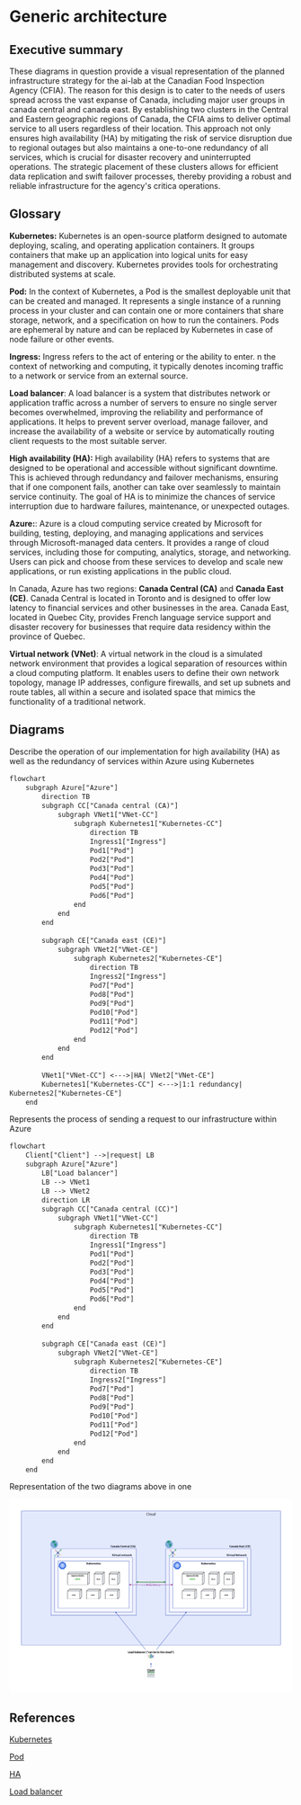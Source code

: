 # Generic architecture

## Executive summary

These diagrams in question provide a visual representation of the planned
infrastructure strategy for the ai-lab at the Canadian Food Inspection Agency
(CFIA). The reason for this design is to cater to the needs of users spread
across the vast expanse of Canada, including major user groups in canada central
and canada east. By establishing two clusters in the Central and Eastern
geographic regions of Canada, the CFIA aims to deliver optimal service to
all users regardless of their location. This approach not only ensures high
availability (HA) by mitigating the risk of service disruption due to regional
outages but also maintains a one-to-one redundancy of all services, which is
crucial for disaster recovery and uninterrupted operations. The strategic
placement of these clusters allows for efficient data replication and swift
failover processes, thereby providing a robust and reliable infrastructure for
the agency's critica operations.

## Glossary

**Kubernetes:** Kubernetes is an open-source platform designed to automate
deploying, scaling, and operating application containers. It groups containers
that make up an application into logical units for easy management and
discovery. Kubernetes provides tools for orchestrating distributed
systems at scale.

**Pod:** In the context of Kubernetes, a Pod is the smallest deployable unit
that can be created and managed. It represents a single instance of a running
process in your cluster and can contain one or more containers that share
storage, network, and a specification on how to run the containers. Pods are
ephemeral by nature and can be replaced by Kubernetes in case of node
failure or other events.

**Ingress:** Ingress refers to the act of entering or the ability to enter.
n the context of networking and computing, it typically denotes incoming traffic
to a network or service from an external source.

**Load balancer**: A load balancer is a system that distributes network or
application traffic across a number of servers to ensure no single server
becomes overwhelmed, improving the reliability and performance of applications.
It helps to prevent server overload, manage failover, and increase
the availability of a website or service by automatically routing client
requests to the most suitable server.

**High availability (HA):** High availability (HA) refers to systems that are
designed to be operational and accessible without significant downtime.
This is achieved through redundancy and failover mechanisms, ensuring that if
one component fails, another can take over seamlessly to maintain service
continuity. The goal of HA is to minimize the chances of service interruption
due to hardware failures, maintenance, or unexpected outages.

**Azure:**: Azure is a cloud computing service created by Microsoft for
building, testing, deploying, and managing applications and services through
Microsoft-managed data centers. It provides a range of cloud services,
including those for computing, analytics, storage, and networking. Users
can pick and choose from these services to develop and scale new applications,
or run existing applications in the public cloud.

In Canada, Azure has two regions: **Canada Central (CA)**
and **Canada East (CE)**. Canada Central is located in Toronto and is designed
to offer low latency to financial services and other businesses in the area.
Canada East, located in Quebec City, provides French language service support
and disaster recovery for businesses that require data residency within
the province of Quebec.

**Virtual network (VNet)**: A virtual network in the cloud is a simulated
network environment that provides a logical separation of resources within a
cloud computing platform. It enables users to define their own network topology,
manage IP addresses, configure firewalls, and set up subnets and route tables,
all within a secure and isolated space that mimics the functionality of a
traditional network.

## Diagrams

Describe the operation of our implementation for high availability (HA)
as well as the redundancy of services within Azure using Kubernetes

```mermaid
flowchart
    subgraph Azure["Azure"]
        direction TB
        subgraph CC["Canada central (CA)"]
            subgraph VNet1["VNet-CC"]
                subgraph Kubernetes1["Kubernetes-CC"]
                    direction TB
                    Ingress1["Ingress"]
                    Pod1["Pod"]
                    Pod2["Pod"]
                    Pod3["Pod"]
                    Pod4["Pod"]
                    Pod5["Pod"]
                    Pod6["Pod"]
                end
            end
        end

        subgraph CE["Canada east (CE)"]
            subgraph VNet2["VNet-CE"]
                subgraph Kubernetes2["Kubernetes-CE"]
                    direction TB
                    Ingress2["Ingress"]
                    Pod7["Pod"]
                    Pod8["Pod"]
                    Pod9["Pod"]
                    Pod10["Pod"]
                    Pod11["Pod"]
                    Pod12["Pod"]
                end
            end
        end

        VNet1["VNet-CC"] <--->|HA| VNet2["VNet-CE"]
        Kubernetes1["Kubernetes-CC"] <--->|1:1 redundancy| Kubernetes2["Kubernetes-CE"]
    end
```

Represents the process of sending a request to our infrastructure
within Azure

```mermaid
flowchart
    Client["Client"] -->|request| LB
    subgraph Azure["Azure"]
        LB["Load balancer"]
        LB --> VNet1
        LB --> VNet2
        direction LR
        subgraph CC["Canada central (CC)"]
            subgraph VNet1["VNet-CC"]
                subgraph Kubernetes1["Kubernetes-CC"]
                    direction TB
                    Ingress1["Ingress"]
                    Pod1["Pod"]
                    Pod2["Pod"]
                    Pod3["Pod"]
                    Pod4["Pod"]
                    Pod5["Pod"]
                    Pod6["Pod"]
                end
            end
        end

        subgraph CE["Canada east (CE)"]
            subgraph VNet2["VNet-CE"]
                subgraph Kubernetes2["Kubernetes-CE"]
                    direction TB
                    Ingress2["Ingress"]
                    Pod7["Pod"]
                    Pod8["Pod"]
                    Pod9["Pod"]
                    Pod10["Pod"]
                    Pod11["Pod"]
                    Pod12["Pod"]
                end
            end
        end
    end
```

Representation of the two diagrams above in one

![Diagram](img/ha-redundancy-lb.png)

## References

[Kubernetes](https://kubernetes.io/docs/concepts/overview/)

[Pod](https://kubernetes.io/docs/concepts/workloads/pods/)

[HA](https://www.techtarget.com/searchdatacenter/definition/high-availability)

[Load balancer](https://www.nginx.com/resources/glossary/load-balancing/)
